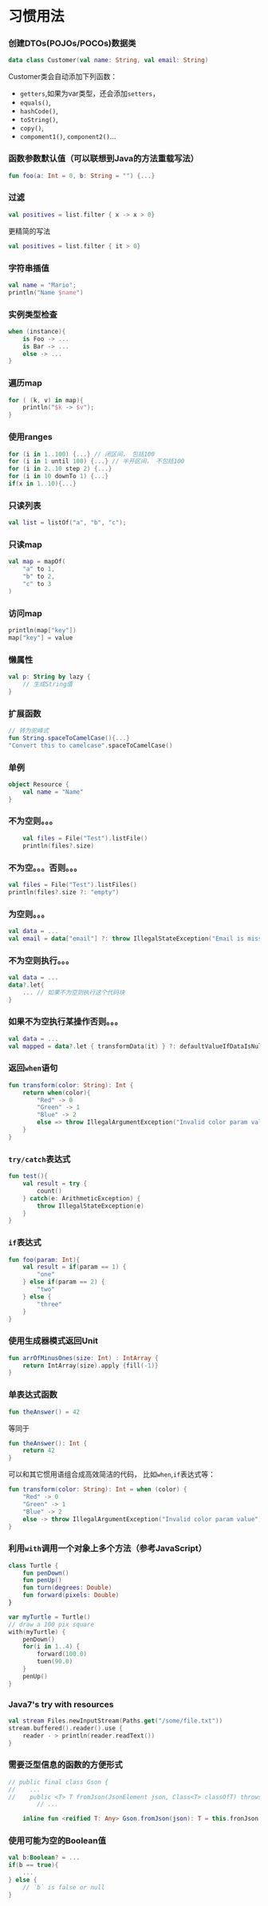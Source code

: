 # 习惯用法

### 创建DTOs(POJOs/POCOs)数据类
```kotlin
data class Customer(val name: String, val email: String)
```
Customer类会自动添加下列函数：
- `getters`,如果为var类型，还会添加`setters`，
- `equals()`,
- `hashCode()`,
- `toString()`,
- `copy()`,
- `compoment1()`, `component2()`...

### 函数参数默认值（可以联想到Java的方法重载写法）
```kotlin
fun foo(a: Int = 0, b: String = "") {...}
```

### 过滤

```kotlin
val positives = list.filter { x -> x > 0}
```

更精简的写法
```kotlin
val positives = list.filter { it > 0}
```

### 字符串插值

```kotlin
val name = "Mario";
println("Name $name")
```

### 实例类型检查

```kotlin
when (instance){
    is Foo -> ...
    is Bar -> ...
    else -> ...
}
```

### 遍历map
```kotlin
for ( (k, v) in map){
    println("$k -> $v");
}
```

### 使用ranges

```kotlin
for (i in 1..100) {...} // 闭区间， 包括100
for (i in 1 until 100) {...} // 半开区间， 不包括100
for (i in 2..10 step 2) {...}
for (i in 10 downTo 1) {...}
if(x in 1..10){...}
```

### 只读列表

```kotlin
val list = listOf("a", "b", "c");
```

### 只读map

```kotlin
val map = mapOf(
    "a" to 1,
    "b" to 2,
    "c" to 3
)
```

### 访问map
```kotlin
println(map["key"])
map["key"] = value
```

### 懒属性

```kotlin
val p: String by lazy {
    // 生成String值
}
```

### 扩展函数

```kotlin
// 转为驼峰式
fun String.spaceToCamelCase(){...}
"Convert this to camelcase".spaceToCamelCase()
```

### 单例

```kotlin
object Resource {
    val name = "Name"
}
```

### 不为空则。。。
```kotlin
    val files = File("Test").listFile()
    println(files?.size)
```
### 不为空。。。否则。。。

```kotlin
val files = File("Test").listFiles()
println(files?.size ?: "empty")
```

### 为空则。。。

```kotlin
val data = ...
val email = data["email"] ?: throw IllegalStateException("Email is missing")
```

### 不为空则执行。。。

```kotlin
val data = ...
data?.let{
    ... // 如果不为空则执行这个代码块
}
```

### 如果不为空执行某操作否则。。。
```kotlin
val data = ...
val mapped = data?.let { transformData(it) } ?: defaultValueIfDataIsNull
```

### 返回`when`语句

```kotlin
fun transform(color: String): Int {
    return when(color){
        "Red" -> 0
        "Green" -> 1
        "Blue" -> 2
        else => throw IllegalArgumentException("Invalid color param value")
    }
}
```

### `try/catch`表达式

```kotlin
fun test(){
    val result = try {
        count()
    } catch(e: ArithmeticException) {
        throw IllegalStateException(e)
    }
}
```

### `if`表达式

```kotlin
fun foo(param: Int){
    val result = if(param == 1) {
        "one"
    } else if(param == 2) {
        "two"
    } else {
        "three"
    }
}
```

### 使用生成器模式返回Unit
```kotlin
fun arrOfMinusOnes(size: Int) : IntArray {
    return IntArray(size).apply {fill(-1)}
}
```

### 单表达式函数
```kotlin
fun theAnswer() = 42
```
等同于
```kotlin
fun theAnswer(): Int {
    return 42
}
```
可以和其它惯用语组合成高效简洁的代码， 比如`when`,`if`表达式等：
```kotlin
fun transform(color: String): Int = when (color) {
    "Red" -> 0
    "Green" -> 1
    "Blue" -> 2
    else -> throw IllegalArgumentException("Invalid color param value")
}
```

### 利用`with`调用一个对象上多个方法（参考JavaScript）

```kotlin
class Turtle {
    fun penDown()
    fun penUp()
    fun turn(degrees: Double)
    fun forward(pixels: Double)
}

var myTurtle = Turtle()
// draw a 100 pix square
with(myTurtle) {
    penDown()
    for(i in 1..4) {
        forward(100.0)
        tuen(90.0)
    }
    penUp()
}
```

### Java7's try with resources

```kotlin
val stream Files.newInputStream(Paths.get("/some/file.txt"))
stream.buffered().reader().use {
    reader - > println(reader.readText())
}
```

### 需要泛型信息的函数的方便形式
```kotlin
// public final class Gson {
//    ...
//    public <T> T fromJson(JsonElement json, Class<T> classOfT) throws JsonSyntaxException{
        // ...

    inline fun <reified T: Any> Gson.fromJson(json): T = this.fronJson(json, T::class.java)

```

### 使用可能为空的Boolean值

```kotlin
val b:Boolean? = ...
if(b == true){
    ...
} else {
    // `b` is false or null
}
```
